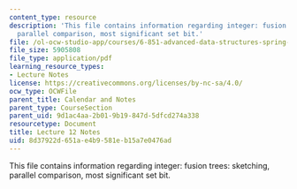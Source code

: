 ```yaml
---
content_type: resource
description: 'This file contains information regarding integer: fusion trees: sketching,
  parallel comparison, most significant set bit.'
file: /ol-ocw-studio-app/courses/6-851-advanced-data-structures-spring-2012/8d37922d651ae4b9581eb15a7e0476ad_MIT6_851S12_Lec12.pdf
file_size: 5905808
file_type: application/pdf
learning_resource_types:
- Lecture Notes
license: https://creativecommons.org/licenses/by-nc-sa/4.0/
ocw_type: OCWFile
parent_title: Calendar and Notes
parent_type: CourseSection
parent_uid: 9d1ac4aa-2b01-9b19-847d-5dfcd274a338
resourcetype: Document
title: Lecture 12 Notes
uid: 8d37922d-651a-e4b9-581e-b15a7e0476ad
---
```

This file contains information regarding integer: fusion trees: sketching, parallel comparison, most significant set bit.